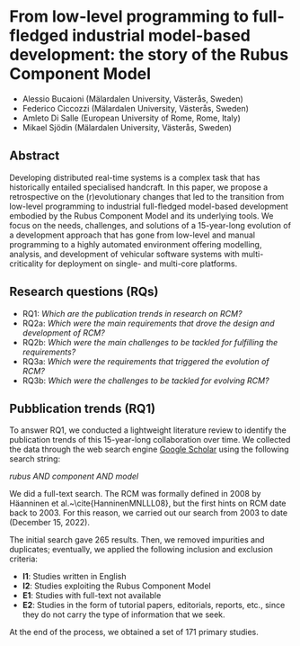 # From low-level programming to full-fledged industrial model-based development: the story of the Rubus Component Model
- Alessio Bucaioni (Mälardalen University, Västerås, Sweden)
- Federico Ciccozzi (Mälardalen University, Västerås, Sweden)
- Amleto Di Salle (European University of Rome, Rome, Italy)
- Mikael Sjödin (Mälardalen University, Västerås, Sweden)

## **Abstract**
Developing distributed real-time systems is a complex task that has historically entailed specialised handcraft. In this paper, we propose a retrospective on the (r)evolutionary changes that led to the transition from low-level programming to industrial full-fledged model-based development embodied by the Rubus Component Model and its underlying tools. We focus on the needs, challenges, and solutions of a 15-year-long evolution of a development approach that has gone from low-level and manual programming to a highly automated environment offering modelling, analysis, and development of vehicular software systems with multi-criticality for deployment on single- and multi-core platforms.

## **Research questions (RQs)**
- RQ1: _Which are the publication trends in research on RCM?_
- RQ2a: _Which were the main requirements that drove the design and development of RCM?_
- RQ2b: _Which were the main challenges to be tackled for fulfilling the requirements?_
- RQ3a: _Which were the requirements that triggered the evolution of RCM?_
- RQ3b: _Which were the challenges to be tackled for evolving RCM?_

## **Pubblication trends (RQ1)**
To answer RQ1, we conducted a lightweight literature review to identify the publication trends of this 15-year-long collaboration over time.
We collected the data through the web search engine [Google Scholar](https://scholar.google.com) using the following search string: 

_rubus AND component AND model_

We did a full-text search. The RCM was formally defined in 2008 by Häanninen et al.~\cite{HanninenMNLLL08}, but the first hints on RCM date back to 2003. 
For this reason, we carried out our search from 2003 to date (December 15, 2022). 

The initial search gave 265 results. Then, we removed impurities and duplicates; eventually, we applied the following inclusion and exclusion criteria:
- **I1**: Studies written in English
- **I2**: Studies exploiting the Rubus Component Model 
- **E1**: Studies with full-text not available
- **E2**: Studies in the form of tutorial papers, editorials, reports, etc., since they do not carry the type of information that we seek.

At the end of the process, we obtained a set of 171 primary studies.
